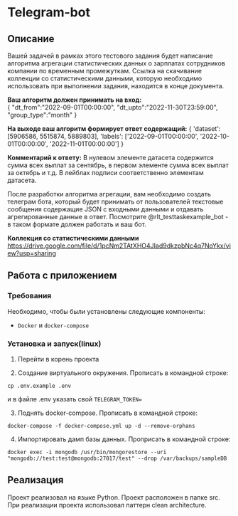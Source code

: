 
# Telegram-bot  
## Описание  
  
Вашей задачей в рамках этого тестового задания будет написание алгоритма агрегации статистических данных о зарплатах сотрудников компании по временным промежуткам. Ссылка на скачивание коллекции со статистическими данными, которую необходимо использовать при выполнении задания, находится в конце документа.  
  
**Ваш алгоритм должен принимать на вход:**  
	{
	"dt_from":"2022-09-01T00:00:00",
	"dt_upto":"2022-11-30T23:59:00",
	"group_type":"month"
	}
	
  **На выходе ваш алгоритм формирует ответ содержащий:**
	{
	'dataset': [5906586, 5515874, 5889803],
	 'labels': ['2022-09-01T00:00:00', '2022-10-01T00:00:00', '2022-11-01T00:00:00']
	 }

**Комментарий к ответу:**
В нулевом элементе датасета содержится сумма всех выплат за сентябрь, в первом
элементе сумма всех выплат за октябрь и т.д. В лейблах подписи соответственно
элементам датасета.

После разработки алгоритма агрегации, вам необходимо создать телеграм бота, который будет принимать от пользователей текстовые сообщения содержащие JSON с входными данными и отдавать агрегированные данные в ответ. Посмотрите @rlt_testtaskexample_bot - в таком формате должен работать и ваш бот.

**Коллекция со статистическими данными**
https://drive.google.com/file/d/1pcNm2TAtXHO4JIad9dkzpbNc4q7NoYkx/view?usp=sharing

## Работа с приложением  
  
### Требования  
  
Необходимо, чтобы были установлены следующие компоненты:  
  
- `Docker` и `docker-compose`

### Установка и запуск(linux)
1. Перейти в корень проекта

2. Создание виртуального окружения. Прописать в командной строке:

`cp .env.example .env` 

и в файле .env указать свой `TELEGRAM_TOKEN=` 

3. Поднять docker-compose.  Прописать в командной строке:

`docker-compose -f docker-compose.yml up -d --remove-orphans`

4. Импортировать дамп базы данных. Проприсать в командной строке:

`docker exec -i mongodb /usr/bin/mongorestore --uri "mongodb://test:test@mongodb:27017/test" --drop /var/backups/sampleDB`
  
## Реализация
Проект реализовал на языке Python. Проект расположен в папке src. 
При реализации проекта использовал паттерн clean architecture.

